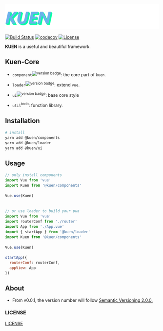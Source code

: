 ![KUEN](/assets/img/kuen.png)

[![Build Status](https://www.travis-ci.com/Himself65/kuen.svg?branch=master)](https://www.travis-ci.com/Himself65/kuen)
[![codecov](https://codecov.io/gh/Himself65/kuen/branch/master/graph/badge.svg)](https://codecov.io/gh/Himself65/kuen)
[![License](https://img.shields.io/github/license/himself65/kuen.svg)](htttps:://github.com/himself65/kuen)

**KUEN** is a useful and beautiful framework.

## Kuen-Core

- `component`<sup>![version badge](https://version-badge.egoist.sh/npm/@kuen/components)</sup>: the core part of `kuen`.

- `loader`<sup>![version badge](https://version-badge.egoist.sh/npm/@kuen/loader)</sup>: extend `vue`.

- `ui`<sup>![version badge](https://version-badge.egoist.sh/npm/@kuen/ui)</sup>: base core style

- `util`<sup>todo</sup>: function library.

## Installation

```bash
# install
yarn add @kuen/components
yarn add @kuen/loader
yarn add @kuen/ui
```

## Usage

```js
// only install components
import Vue from 'vue'
import Kuen from '@kuen/components'

Vue.use(Kuen)


// or use loader to build your pwa
import Vue from 'vue'
import routerConf from './router'
import App from './App.vue'
import { startApp } from '@kuen/loader'
import Kuen from '@kuen/components'

Vue.use(Kuen)

startApp({
  routerConf: routerConf,
  appView: App
})
```

## About

- From v0.0.1, the version number will follow [Semantic Versioning 2.0.0.](https://semver.org/)

### LICENSE

[LICENSE](LICENSE)
